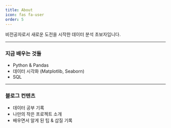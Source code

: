 ```yaml
---
title: About
icon: fas fa-user
order: 5
---
```


비전공자로서 새로운 도전을 시작한 데이터 분석 초보자입니다.

---

### 지금 배우는 것들

- Python & Pandas
- 데이터 시각화 (Matplotlib, Seaborn)
- SQL

---

### 블로그 컨텐츠

- 데이터 공부 기록
- 나만의 작은 프로젝트 소개
- 배우면서 알게 된 팁 & 삽질 기록
